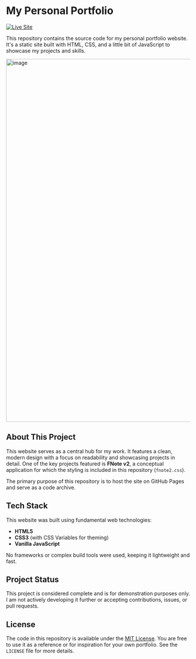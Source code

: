# My Personal Portfolio

[![Live Site](https://img.shields.io/badge/View%20Live-brightgreen?style=for-the-badge)](https://[your-username].github.io/[repository-name]/)

This repository contains the source code for my personal portfolio website. It's a static site built with HTML, CSS, and a little bit of JavaScript to showcase my projects and skills.

<img width="1885" height="993" alt="image" src="https://github.com/user-attachments/assets/e2406423-490c-46e9-b143-d5990d7ffa46" />

## About This Project

This website serves as a central hub for my work. It features a clean, modern design with a focus on readability and showcasing projects in detail. One of the key projects featured is **FNote v2**, a conceptual application for which the styling is included in this repository (`fnote2.css`).

The primary purpose of this repository is to host the site on GitHub Pages and serve as a code archive.

## Tech Stack

This website was built using fundamental web technologies:

*   **HTML5**
*   **CSS3** (with CSS Variables for theming)
*   **Vanilla JavaScript**

No frameworks or complex build tools were used, keeping it lightweight and fast.

## Project Status

This project is considered complete and is for demonstration purposes only. I am not actively developing it further or accepting contributions, issues, or pull requests.

## License

The code in this repository is available under the [MIT License](./LICENSE). You are free to use it as a reference or for inspiration for your own portfolio. See the `LICENSE` file for more details.
